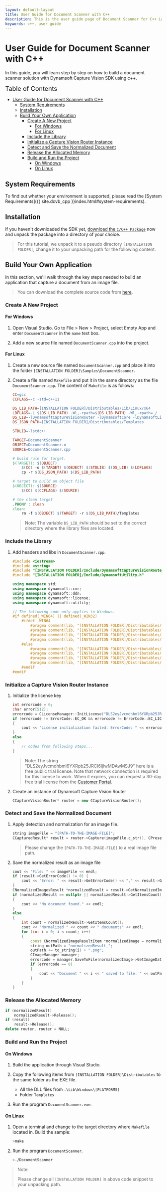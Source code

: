 ```yaml
---
layout: default-layout
title: User Guide for Document Scanner with C++
description: This is the user guide page of Document Scanner for C++ Language.
keywords: c++, user guide
---
```


# User Guide for Document Scanner with C++

In this guide, you will learn step by step on how to build a document scanner solution with Dynamsoft Capture Vision SDK using c++.

<span style="font-size:20px">Table of Contents</span>

- [User Guide for Document Scanner with C++](#user-guide-for-document-scanner-with-c)
  - [System Requirements](#system-requirements)
  - [Installation](#installation)
  - [Build Your Own Application](#build-your-own-application)
    - [Create A New Project](#create-a-new-project)
      - [For Windows](#for-windows)
      - [For Linux](#for-linux)
    - [Include the Library](#include-the-library)
    - [Initialize a Capture Vision Router Instance](#initialize-a-capture-vision-router-instance)
    - [Detect and Save the Normalized Document](#detect-and-save-the-normalized-document)
    - [Release the Allocated Memory](#release-the-allocated-memory)
    - [Build and Run the Project](#build-and-run-the-project)
      - [On Windows](#on-windows)
      - [On Linux](#on-linux)

## System Requirements

To find out whether your environment is supported, please read the [System Requirements]({{ site.dcvb_cpp }}index.html#system-requirements).

## Installation

If you haven't downloaded the SDK yet, <a href="https://download2.dynamsoft.com/dcv/dynamsoft-capture-vision-cpp-2.6.1000.241126.zip" target="_blank">download the `C/C++ Package`</a> now and unpack the package into a directory of your choice.

> For this tutorial, we unpack it to a pseudo directory `[INSTALLATION FOLDER]`, change it to your unpacking path for the following content.

## Build Your Own Application

In this section, we'll walk through the key steps needed to build an application that capture a document from an image file.

>You can download the complete source code from [here](https://github.com/Dynamsoft/capture-vision-cpp-samples/tree/main/Samples/DocumentScanner).

### Create A New Project

#### For Windows

1. Open Visual Studio. Go to File > New > Project, select Empty App and enter `DocumentScanner` in the `name` text box.

2. Add a new source file named `DocumentScanner.cpp` into the project.

#### For Linux

1. Create a new source file named `DocumentScanner.cpp` and place it into the folder `[INSTALLATION FOLDER]\Samples\DocumentScanner`.

2. Create a file named `Makefile` and put it in the same directory as the file `DocumentScanner.cpp`. The content of `Makefile` is as follows:

    ```makefile
    CC=gcc
    CCFLAGS=-c -std=c++11

    DS_LIB_PATH=[INSTALLATION FOLDER]/Distributables/Lib/Linux/x64
    LDFLAGS=-L $(DS_LIB_PATH) -Wl,-rpath=$(DS_LIB_PATH) -Wl,-rpath=./
    DS_LIB=-lDynamsoftCaptureVisionRouter -lDynamsoftCore -lDynamsoftLicense -lDynamsoftUtility
    DS_JSON_PATH=[INSTALLATION FOLDER]/Distributables/Templates

    STDLIB=-lstdc++

    TARGET=DocumentScanner
    OBJECT=DocumentScanner.o
    SOURCE=DocumentScanner.cpp

    # build rule for target.
    $(TARGET): $(OBJECT)
        $(CC) -o $(TARGET) $(OBJECT) $(STDLIB) $(DS_LIB) $(LDFLAGS)
        cp -r $(DS_JSON_PATH) $(DS_LIB_PATH)

    # target to build an object file
    $(OBJECT): $(SOURCE)
        $(CC) $(CCFLAGS) $(SOURCE)

    # the clean target
    .PHONY : clean
    clean: 
        rm -f $(OBJECT) $(TARGET) -r $(DS_LIB_PATH)/Templates
    ```

    >Note: The variable `DS_LIB_PATH` should be set to the correct directory where the library files are located. 

### Include the Library

1. Add headers and libs in `DocumentScanner.cpp`.

    ```cpp
    #include <iostream>
    #include <string>
    #include "[INSTALLATION FOLDER]/Include/DynamsoftCaptureVisionRouter.h"
    #include "[INSTALLATION FOLDER]/Include/DynamsoftUtility.h"

    using namespace std;
    using namespace dynamsoft::cvr;
    using namespace dynamsoft::ddn;
    using namespace dynamsoft::license;
    using namespace dynamsoft::utility;

    // The following code only applies to Windows.
    #if defined(_WIN64) || defined(_WIN32)
        #ifdef _WIN64
            #pragma comment(lib, "[INSTALLATION FOLDER]/Distributables/Lib/Windows/x64/DynamsoftCaptureVisionRouterx64.lib")
            #pragma comment(lib, "[INSTALLATION FOLDER]/Distributables/Lib/Windows/x64/DynamsoftCorex64.lib")
            #pragma comment(lib, "[INSTALLATION FOLDER]/Distributables/Lib/Windows/x64/DynamsoftLicensex64.lib")
            #pragma comment(lib, "[INSTALLATION FOLDER]/Distributables/Lib/Windows/x64/DynamsoftUtilityx64.lib")
        #else
            #pragma comment(lib, "[INSTALLATION FOLDER]/Distributables/Lib/Windows/x86/DynamsoftCaptureVisionRouterx86.lib")
            #pragma comment(lib, "[INSTALLATION FOLDER]/Distributables/Lib/Windows/x86/DynamsoftCorex86.lib")
            #pragma comment(lib, "[INSTALLATION FOLDER]/Distributables/Lib/Windows/x86/DynamsoftLicensex86.lib")
            #pragma comment(lib, "[INSTALLATION FOLDER]/Distributables/Lib/Windows/x86/DynamsoftUtilityx86.lib")
        #endif
    #endif
    ```

### Initialize a Capture Vision Router Instance

1. Initialize the license key

    ```cpp
    int errorcode = 0;
    char error[512];
    errorcode = CLicenseManager::InitLicense("DLS2eyJvcmdhbml6YXRpb25JRCI6IjIwMDAwMSJ9", error, 512);
    if (errorcode != ErrorCode::EC_OK && errorcode != ErrorCode::EC_LICENSE_CACHE_USED)
    {
        cout << "License initialization failed: ErrorCode: " << errorcode << ", ErrorString: " << error << endl;
    }
    else
    {
        // codes from following steps...
    }
    ```

    >Note:
    > The string "DLS2eyJvcmdhbml6YXRpb25JRCI6IjIwMDAwMSJ9" here is a free public trial license. Note that network connection is required for this license to work. When it expires, you can request a 30-day free trial license from the <a href="https://www.dynamsoft.com/customer/license/trialLicense?utm_source=guide&product=dcv&package=c_cpp" target="_blank">Customer Portal</a>.

2. Create an instance of Dynamsoft Capture Vision Router

    ```cpp
    CCaptureVisionRouter* router = new CCaptureVisionRouter();
    ```

### Detect and Save the Normalized Document

1. Apply detection and normalization for an image file.

    ```cpp
    string imageFile = "[PATH-TO-THE-IMAGE-FILE]";
    CCapturedResult* result = router->Capture(imageFile.c_str(), CPresetTemplate::PT_DETECT_AND_NORMALIZE_DOCUMENT);
    ```

    > Please change the `[PATH-TO-THE-IMAGE-FILE]` to a real image file path.

2. Save the normalized result as an image file

    ```cpp
    cout << "File: " << imageFile << endl;
    if (result->GetErrorCode() != 0) {
        cout << "Error: " << result->GetErrorCode() << "," << result->GetErrorString() << endl;
    }
    CNormalizedImagesResult *normalizedResult = result->GetNormalizedImagesResult();
    if (normalizedResult == nullptr || normalizedResult->GetItemsCount() == 0)
    {
        cout << "No document found." << endl;
    }
    else
    {
        int count = normalizedResult->GetItemsCount();
        cout << "Normalized " << count << " documents" << endl;
        for (int i = 0; i < count; i++)
        {
            const CNormalizedImageResultItem *normalizedImage = normalizedResult->GetItem(i);
            string outPath = "normalizedResult_";
            outPath += to_string(i) + ".png";
            CImageManager manager;
            errorcode = manager.SaveToFile(normalizedImage->GetImageData(), outPath.c_str());
            if (errorcode == 0)
            {
                cout << "Document " << i << " saved to file: " << outPath << endl;
            }
        }
    }
    ```

### Release the Allocated Memory

```cpp
if (normalizedResult)
	normalizedResult->Release();
if (result)
	result->Release();
delete router, router = NULL;   
```

### Build and Run the Project

#### On Windows

1. Build the application through Visual Studio.

2. Copy the following items from `[INSTALLATION FOLDER]\Distributables` to the same folder as the EXE file. 
   
   - All the DLL files from `.\Lib\Windows\[PLATFORMS]`
   - Folder `Templates`

3. Run the program `DocumentScanner.exe`.

#### On Linux

1. Open a terminal and change to the target directory where `Makefile` located in. Build the sample:

    ```sh
    >make
    ```

2. Run the program `DocumentScanner`.

    ```sh
    >./DocumentScanner
    ```


> Note:
> 
> Please change all `[INSTALLATION FOLDER]` in above code snippet to your unpacking path.
